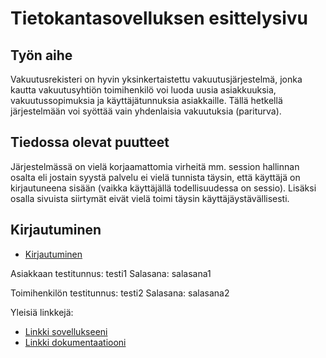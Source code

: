 # Tietokantasovelluksen esittelysivu

## Työn aihe

Vakuutusrekisteri on hyvin yksinkertaistettu vakuutusjärjestelmä, jonka kautta vakuutusyhtiön toimihenkilö voi luoda uusia asiakkuuksia, vakuutussopimuksia ja käyttäjätunnuksia asiakkaille. Tällä hetkellä järjestelmään voi syöttää vain yhdenlaisia vakuutuksia (pariturva).

## Tiedossa olevat puutteet

Järjestelmässä on vielä korjaamattomia virheitä mm. session hallinnan osalta eli jostain syystä palvelu ei vielä tunnista täysin, että käyttäjä on kirjautuneena sisään (vaikka käyttäjällä todellisuudessa on sessio). Lisäksi osalla sivuista siirtymät eivät vielä toimi täysin käyttäjäystävällisesti.


## Kirjautuminen

* [Kirjautuminen](http://vtikkala.users.cs.helsinki.fi/rekisteri)

Asiakkaan testitunnus: testi1
Salasana: salasana1

Toimihenkilön testitunnus: testi2
Salasana: salasana2

Yleisiä linkkejä:

* [Linkki sovellukseeni](http://vtikkala.users.cs.helsinki.fi/rekisteri/)
* [Linkki dokumentaatiooni](https://github.com/vtikkala/Tsoha-Bootstrap/blob/master/doc/dokumentaatio.pdf)


